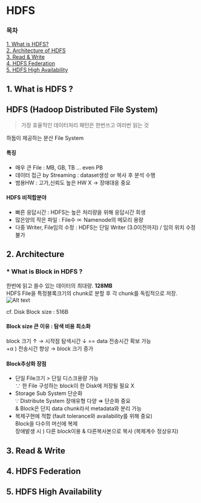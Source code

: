 # HDFS
### 목차  
[ 1. What is HDFS? ](##1.-what-is-hdfs?)  
[ 2. Architecture of HDFS ](##2.-architecture-of-hdfs)  
[ 3. Read & Write ](##3.-read-&-write)  
[ 4. HDFS Federation ](##4.-hdfs-federation)  
[ 5. HDFS High Availability ](##5.-hdfs-high-availability)

## 1. What is HDFS ?
HDFS (Hadoop Distributed File System)
--------
> 가장 효율적인 데이터처리 패턴은 한번쓰고 여러번 읽는 것  

하둡이 제공하는 분산 File System  
#### 특징
* 매우 큰 File : MB, GB, TB ... even PB
* 데이터 접근 by Streaming : dataset생성 or 복사 후 분석 수행
* 범용HW : 고가,신뢰도 높은 HW X &rarr; 장애대응 중요

#### HDFS 비적합분야
* 빠른 응답시간 : HDFS는 높은 처리량을 위해 응답시간 희생
* 많은양의 작은 파일 : File수 &propto; Namenode의 메모리 용량
* 다중 Writer, File임의 수정 : HDFS는 단일 Writer (3.0이전까지) / 임의 위치 수정불가

## 2. Architecture

### * What is Block in HDFS ?
한번에 읽고 쓸수 있는 데이터의 최대량. **128MB**  
HDFS File을 특정블록크기의 chunk로 분할 후 각 chunk를 독립적으로 저장.
![Alt text](./f2c.png)

cf. Disk Block size : 516B
#### Block size 큰 이유 : 탐색 비용 최소화
block 크기 &uarr;  &rarr;  시작점 탐색시간 &darr; == data 전송시간 확보 가능  
+&alpha; ) 전송시간 향상 &rarr; block 크기 증가

#### Block추상화 장점
* 단일 File크기 &gt; 단일 디스크용량 가능  
  &because; 한 File 구성하는 block이 한 Disk에 저장될 필요 X
* Storage Sub System 단순화  
  &because; Distribute System 장애유형 다양 &Rightarrow; 단순화 중요  
  & Block은 단지 data chunk라서 metadata와 분리 가능  
* 복제구현에 적합 (fault tolerance와 availability를 위해 중요)  
  Block을 다수의 머신에 복제  
  장애발생 시 ) 다른 block이용 & 다른복사본으로 복사 (복제계수 정상유지)


## 3. Read & Write
## 4. HDFS Federation
## 5. HDFS High Availability
